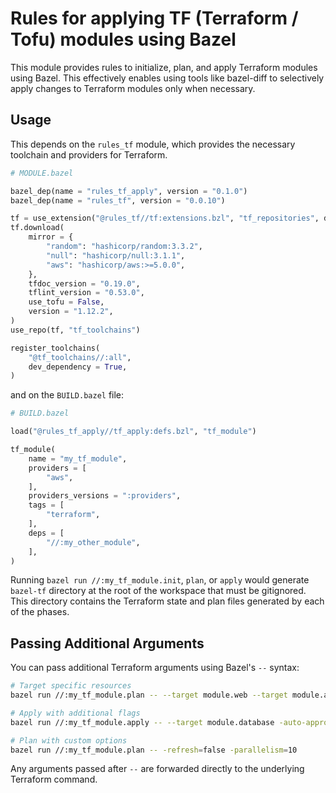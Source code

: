 # Rules for applying TF (Terraform / Tofu) modules using Bazel

This module provides rules to initialize, plan, and apply Terraform modules using Bazel.
This effectively enables using tools like bazel-diff to selectively
apply changes to Terraform modules only when necessary.

## Usage

This depends on the `rules_tf` module, which provides the necessary
toolchain and providers for Terraform.

```python
# MODULE.bazel

bazel_dep(name = "rules_tf_apply", version = "0.1.0")
bazel_dep(name = "rules_tf", version = "0.0.10")

tf = use_extension("@rules_tf//tf:extensions.bzl", "tf_repositories", dev_dependency = True)
tf.download(
    mirror = {
        "random": "hashicorp/random:3.3.2",
        "null": "hashicorp/null:3.1.1",
        "aws": "hashicorp/aws:>=5.0.0",
    },
    tfdoc_version = "0.19.0",
    tflint_version = "0.53.0",
    use_tofu = False,
    version = "1.12.2",
)
use_repo(tf, "tf_toolchains")

register_toolchains(
    "@tf_toolchains//:all",
    dev_dependency = True,
)
```

and on the `BUILD.bazel` file:

```python
# BUILD.bazel

load("@rules_tf_apply//tf_apply:defs.bzl", "tf_module")

tf_module(
    name = "my_tf_module",
    providers = [
        "aws",
    ],
    providers_versions = ":providers",
    tags = [
        "terraform",
    ],
    deps = [
        "//:my_other_module",
    ],
)
```

Running `bazel run //:my_tf_module.init`, `plan`, or `apply` would generate `bazel-tf` directory at the root of the workspace that
must be gitignored. This directory contains the Terraform state and plan files generated by each of the phases.

## Passing Additional Arguments

You can pass additional Terraform arguments using Bazel's `--` syntax:

```bash
# Target specific resources
bazel run //:my_tf_module.plan -- --target module.web --target module.api

# Apply with additional flags  
bazel run //:my_tf_module.apply -- --target module.database -auto-approve

# Plan with custom options
bazel run //:my_tf_module.plan -- -refresh=false -parallelism=10
```

Any arguments passed after `--` are forwarded directly to the underlying Terraform command.
